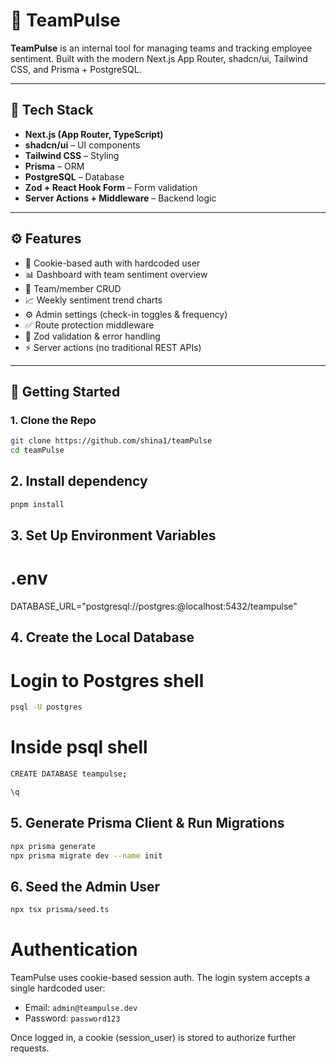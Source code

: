 # 🧠 TeamPulse

**TeamPulse** is an internal tool for managing teams and tracking employee sentiment. Built with the modern Next.js App Router, shadcn/ui, Tailwind CSS, and Prisma + PostgreSQL.

---

## 🧰 Tech Stack

- **Next.js (App Router, TypeScript)**
- **shadcn/ui** – UI components
- **Tailwind CSS** – Styling
- **Prisma** – ORM
- **PostgreSQL** – Database
- **Zod + React Hook Form** – Form validation
- **Server Actions + Middleware** – Backend logic

---

## ⚙️ Features

- 🔐 Cookie-based auth with hardcoded user
- 📊 Dashboard with team sentiment overview
- 👥 Team/member CRUD
- 📈 Weekly sentiment trend charts
- ⚙️ Admin settings (check-in toggles & frequency)
- ✅ Route protection middleware
- 🧪 Zod validation & error handling
- ⚡ Server actions (no traditional REST APIs)

---

## 🚀 Getting Started

### 1. **Clone the Repo**

```bash
git clone https://github.com/shina1/teamPulse
cd teamPulse
```

## 2. **Install dependency**

```bash
pnpm install
```

## 3. Set Up Environment Variables

# .env

DATABASE_URL="postgresql://postgres:<password>@localhost:5432/teampulse"

## 4. Create the Local Database

# Login to Postgres shell

```bash
psql -U postgres
```

# Inside psql shell

```bash
CREATE DATABASE teampulse;

\q
```

## 5. Generate Prisma Client & Run Migrations

```bash
npx prisma generate
npx prisma migrate dev --name init
```

## 6. Seed the Admin User

```bash
npx tsx prisma/seed.ts
```

# Authentication
TeamPulse uses cookie-based session auth. The login system accepts a single hardcoded user:

- Email: `admin@teampulse.dev`
- Password: `password123`

Once logged in, a cookie (session_user) is stored to authorize further requests.
